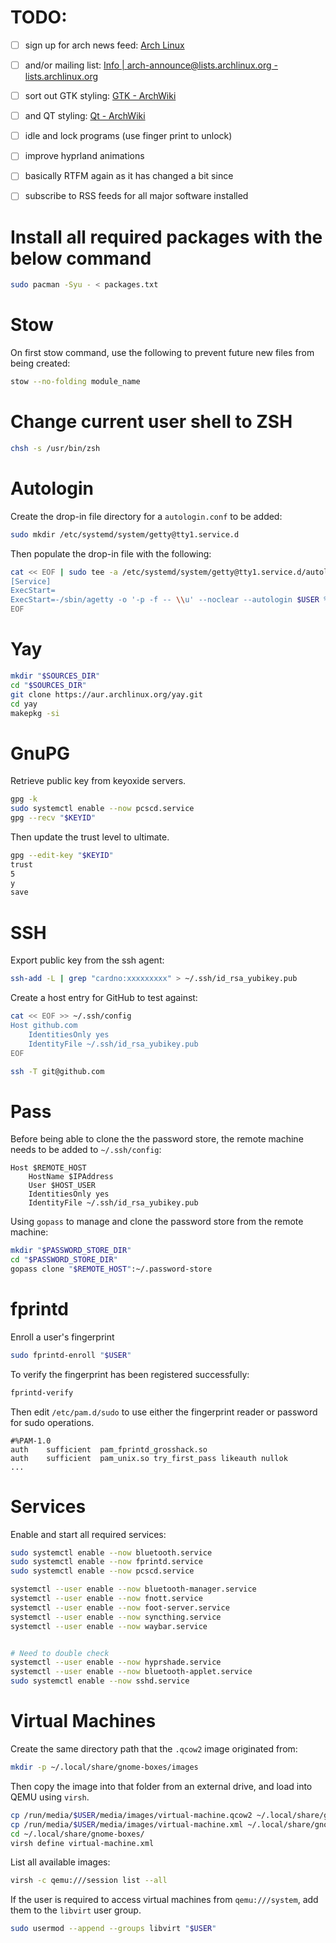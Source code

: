 # TODO:
- [ ] sign up for arch news feed: [Arch Linux](https://archlinux.org/)
- [ ] and/or mailing list: [Info | arch-announce@lists.archlinux.org - lists.archlinux.org](https://lists.archlinux.org/mailman3/lists/arch-announce.lists.archlinux.org/)
- [ ] sort out GTK styling: [GTK - ArchWiki](https://wiki.archlinux.org/title/GTK)
- [ ] and QT styling: [Qt - ArchWiki](https://wiki.archlinux.org/title/Qt)
- [ ] idle and lock programs (use finger print to unlock)
- [ ] improve hyprland animations
- [ ] basically RTFM again as it has changed a bit since
- [ ] subscribe to RSS feeds for all major software installed



# Install all required packages with the below command

```sh
sudo pacman -Syu - < packages.txt
```


# Stow

On first stow command, use the following to prevent future new files from being created:

```sh
stow --no-folding module_name
```


# Change current user shell to ZSH

```sh
chsh -s /usr/bin/zsh
```


# Autologin

Create the drop-in file directory for a `autologin.conf` to be added:

```sh
sudo mkdir /etc/systemd/system/getty@tty1.service.d
```

Then populate the drop-in file with the following:

```sh
cat << EOF | sudo tee -a /etc/systemd/system/getty@tty1.service.d/autologin.conf
[Service]
ExecStart=
ExecStart=-/sbin/agetty -o '-p -f -- \\u' --noclear --autologin $USER %I \$TERM
EOF
```


# Yay

```sh
mkdir "$SOURCES_DIR"
cd "$SOURCES_DIR"
git clone https://aur.archlinux.org/yay.git
cd yay
makepkg -si
```


# GnuPG

Retrieve public key from keyoxide servers.

```sh
gpg -k
sudo systemctl enable --now pcscd.service
gpg --recv "$KEYID"
```

Then update the trust level to ultimate.

```sh
gpg --edit-key "$KEYID"
trust
5
y
save
```


# SSH

Export public key from the ssh agent:

```sh
ssh-add -L | grep "cardno:xxxxxxxxx" > ~/.ssh/id_rsa_yubikey.pub
```

Create a host entry for GitHub to test against:

```sh
cat << EOF >> ~/.ssh/config
Host github.com
    IdentitiesOnly yes
    IdentityFile ~/.ssh/id_rsa_yubikey.pub
EOF
```

```sh
ssh -T git@github.com
```


# Pass

Before being able to clone the the password store, the remote machine needs to be added to `~/.ssh/config`:

```
Host $REMOTE_HOST
    HostName $IPAddress
    User $HOST_USER
    IdentitiesOnly yes
    IdentityFile ~/.ssh/id_rsa_yubikey.pub
```

Using `gopass` to manage and clone the password store from the remote machine:

```sh
mkdir "$PASSWORD_STORE_DIR"
cd "$PASSWORD_STORE_DIR"
gopass clone "$REMOTE_HOST":~/.password-store
```


# fprintd

Enroll a user's fingerprint

```sh
sudo fprintd-enroll "$USER"
```

To verify the fingerprint has been registered successfully:

```sh
fprintd-verify
```

Then edit `/etc/pam.d/sudo` to use either the fingerprint reader or password for sudo operations.

```
#%PAM-1.0
auth    sufficient  pam_fprintd_grosshack.so
auth    sufficient  pam_unix.so try_first_pass likeauth nullok
...
```


# Services

Enable and start all required services:

```sh
sudo systemctl enable --now bluetooth.service
sudo systemctl enable --now fprintd.service
sudo systemctl enable --now pcscd.service

systemctl --user enable --now bluetooth-manager.service
systemctl --user enable --now fnott.service
systemctl --user enable --now foot-server.service
systemctl --user enable --now syncthing.service
systemctl --user enable --now waybar.service


# Need to double check
systemctl --user enable --now hyprshade.service
systemctl --user enable --now bluetooth-applet.service
sudo systemctl enable --now sshd.service
```


# Virtual Machines

Create the same directory path that the `.qcow2` image originated from:

```sh
mkdir -p ~/.local/share/gnome-boxes/images
```

Then copy the image into that folder from an external drive, and load into QEMU using `virsh`.

```sh
cp /run/media/$USER/media/images/virtual-machine.qcow2 ~/.local/share/gnome-boxes/images/
cp /run/media/$USER/media/images/virtual-machine.xml ~/.local/share/gnome-boxes/
cd ~/.local/share/gnome-boxes/
virsh define virtual-machine.xml
```

List all available images:

```sh
virsh -c qemu:///session list --all
```

If the user is required to access virtual machines from `qemu:///system`, add them to the `libvirt` user group.

```sh
sudo usermod --append --groups libvirt "$USER"
```
